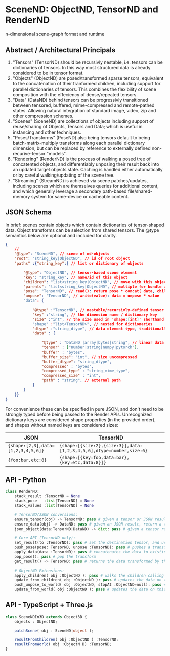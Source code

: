 
# SceneND: ObjectND, TensorND and RenderND
n-dimensional scene-graph format and runtime

## Abstract / Architectural Principals

1. "Tensors" (TensorND) should be recursivly nestable, i.e. tensors can be dictionaries of tensors. In this way most structured data is already considered to be in tensor format.
2. "Objects" (ObjectND) are posed/transformed sparse tensors, equivalent to the concatenation of their tranformed children, including support for parallel dictionaries of tensors. This combines the flexibility of scene composition with the effeciency of dense/repeated tensors.
3. "Data" (DataND) behind tensors can be progressivly transitioned between tensored, buffered, mime-compressed and remote-pathed states. Allowing natural integration of standard image, video, zip and other compression schemes.
3. "Scenes" (SceneND) are collections of objects including support of reuse/sharing of Objects, Tensors and Data; which is useful in instancing and other techniques.
3. "Poses/Transforms" (PoseND) also being tensors default to being batch-matrix-multiply transforms along each parallel dictionary dimension, but can be replaced by reference to externally defined non-recurive-tensor "models".
4. "Rendering" (RenderND) is the process of walking a posed tree of concatented objects, and differentiably unposing their result back into an updated target objects state. Caching is handled either automatically or by careful walking/updating of the scene tree.
5. "Streaming" (StreamND) is achieved via scene patches/updates, including scenes which are themselves queries for additional content, and which generally leverage a secondary path-based file/shared-memory system for same-device or cacheable content.

## JSON Schema

In brief: scenes contain objects which contain dictionaries of tensor-shaped data. Object transforms can be selection from shared tensors. The @type semantics below are optional and included for clarity.

```json
{
    // 
    "@type": "SceneND", // scene of nd-objects
    "root": "string_key|ObjectND", // id of root object
    "paths" :{"string_key":{ // list or dictionary of objects

        "@type": "ObjectND", // tensor-based scene element
        "key": "string_key", // name/id of this object
        "children": "list<string_key|ObjectND", // move with this object
        "parents": "list<string_key|ObjectND", // multiple for bundle adjustment
        "pose": "TensorND", // read(): return pose * concat( data, children.read() )
        "unpose": "TensorND", // write(value): data = unpose * value
        "data": {

            "@type" :"TensorND", // nestable/recursivly-defined tensor
            "key" :"string", // the dimension name / dictionary key
            "size" :"int", // the size used in 'shape:[int]' shorthand
            "shape" :"list<TensorND>", // nested for dictionaries
            "dtype" :"string_dtype", // data element type, traditionally an enum
            "data" : {
                
                "@type" : "DataND |array|bytes|string", // linear data representation
                "tensor" : ["number|string|numpy|pytorch"],
                "buffer" : "bytes",
                "buffer_size": "int", // size uncompressed
                "buffer_dtype": "string_dtype",
                "compressed" : "bytes",
                "compressed_type" : "string_mime_type",
                "compressed_size" : "int", 
                "path" : "string", // external path
            }
        }
    }}
}
```

For convenience these can be specified in pure JSON, and don't need to be strongly typed before being passed to the Render APIs. Unrecognized dictionary keys are considered shape properties (in the provided order), and shapes without named keys are considered sizes:

| JSON | TensorND |
| --- | --- |
| `{shape:[2,3],data=[1,2,3,4,5,6]}` | `{shape:[{size:2},{size:3}],data:[1,2,3,4,5,6],dtype=number,size:6}` |
| `{foo:bar,etc:8}` | `{shape:[{key:foo,data:bar},{key:etc,data:8}]}` |


## API - Python

```python
class RenderND:
    stack_result :TensorND = None
    stack_pose   :list[TensorND] = None
    stack_values :list[TensorND] = None

    # TensorND/JSON conversions:
    ensure_tensor(obj) -> TensorND: pass # given a tensor or JSON result, ensure that the object is TensorND configured.
    ensure_data(obj) -> DataND: pass # given an JSON result, return a typed DataND wrapper if it isn't already.
    json_object(data:TensorND|DataND) -> dict: pass # given a tensor return a JSON-stringify-able result.

    # Core API (TensorND only):
    set_result(to :TensorND): pass # set the destination tensor, and uses update semantics if provided. Returns new result if result is None
    push_pose(pose: TensorND, unpose :TensorND): pass # pushes a transform onto the stack (on the right), if pose is not provided, and unpose is provided, then the inverse of unpose will be pushed, otherwise it will be ignored.
    apply_data(data :TensorND): pass # concatenates the data to existing input data given the current transform stack.
    pop_pose(): pass # pop the transform
    get_result() -> TensorND: pass # returns the data transformed by the poses

    # ObjectND Extensions:
    apply_children( obj :ObjectND ): pass # walks the children calling pushPose/applyData/popPose as appropriate.
    update_from_children( obj :ObjectND ): pass # updates the data on this node by walking it's child objects. Useful for scene caches.
    push_unpose_to_world( obj :ObjectND, stopAt :ObjectND=null): pass # walks the parents to preare this (camera?) to draw from world space
    update_from_world( obj :ObjectND ): pass # updates the data on this node by pushing the unpose to world, and then walking the world. Useful for cameras.
```

## API - TypeScript + Three.js

```typescript
class SceneNDIn3D extends Object3D {
    objects : ObjectND;

    patchScene( obj : SceneND|object );

    resultFromChildren( obj :ObjectND ) :TensorND;
    resultFromWorld( obj :ObjectN D) :TensorND;
}
```

